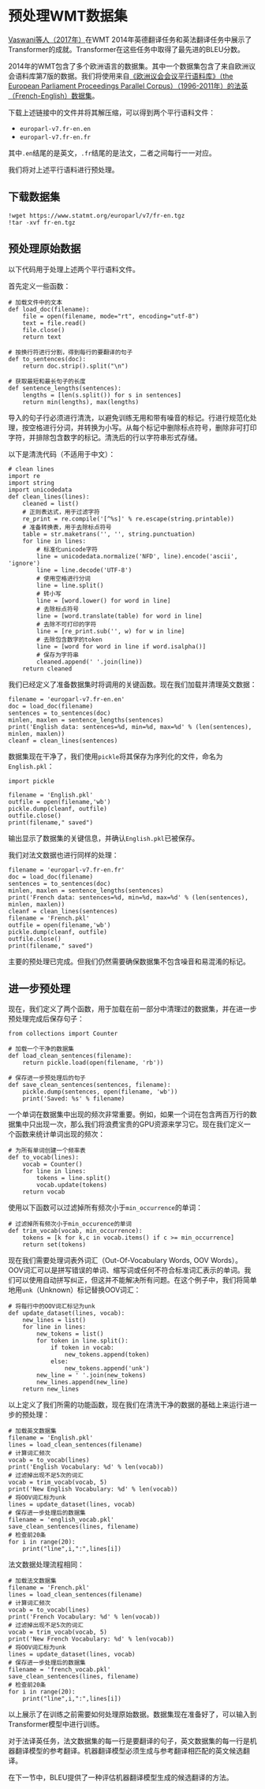 # 预处理WMT数据集

[Vaswani等人（2017年）](https://arxiv.org/pdf/1706.03762)在WMT 2014年英德翻译任务和英法翻译任务中展示了Transformer的成就。Transformer在这些任务中取得了最先进的BLEU分数。

2014年的WMT包含了多个欧洲语言的数据集。其中一个数据集包含了来自欧洲议会语料库第7版的数据。我们将使用来自[《欧洲议会会议平行语料库》（the European Parliament Proceedings Parallel Corpus）（1996-2011年）的法英（French-English）数据集](https://www.statmt.org/europarl/v7/fr-en.tgz)。

下载上述链接中的文件并将其解压缩，可以得到两个平行语料文件：

- `europarl-v7.fr-en.en`
- `europarl-v7.fr-en.fr`

其中`.en`结尾的是英文，`.fr`结尾的是法文，二者之间每行一一对应。

我们将对上述平行语料进行预处理。

## 下载数据集

```{.python }
!wget https://www.statmt.org/europarl/v7/fr-en.tgz
!tar -xvf fr-en.tgz
```

## 预处理原始数据

以下代码用于处理上述两个平行语料文件。

首先定义一些函数：

```{.python .input}
# 加载文件中的文本
def load_doc(filename):
    file = open(filename, mode="rt", encoding="utf-8")
    text = file.read()
    file.close()
    return text

# 按换行符进行分割，得到每行的要翻译的句子
def to_sentences(doc):
    return doc.strip().split("\n")

# 获取最短和最长句子的长度
def sentence_lengths(sentences):
    lengths = [len(s.split()) for s in sentences]
    return min(lengths), max(lengths)
```

导入的句子行必须进行清洗，以避免训练无用和带有噪音的标记。行进行规范化处理，按空格进行分词，并转换为小写。从每个标记中删除标点符号，删除非可打印字符，并排除包含数字的标记。清洗后的行以字符串形式存储。

以下是清洗代码（不适用于中文）：

```{.python .input}
# clean lines
import re
import string
import unicodedata
def clean_lines(lines):
    cleaned = list()
    # 正则表达式，用于过滤字符
    re_print = re.compile('[^%s]' % re.escape(string.printable))
    # 准备转换表，用于去除标点符号
    table = str.maketrans('', '', string.punctuation)
    for line in lines:
        # 标准化unicode字符
        line = unicodedata.normalize('NFD', line).encode('ascii', 'ignore')
        line = line.decode('UTF-8')
        # 使用空格进行分词
        line = line.split()
        # 转小写
        line = [word.lower() for word in line]
        # 去除标点符号
        line = [word.translate(table) for word in line]
        # 去除不可打印的字符
        line = [re_print.sub('', w) for w in line]
        # 去除包含数字的token
        line = [word for word in line if word.isalpha()]
        # 保存为字符串
        cleaned.append(' '.join(line))
    return cleaned
```

我们已经定义了准备数据集时将调用的关键函数。现在我们加载并清理英文数据：

```{.python .input}
filename = 'europarl-v7.fr-en.en'
doc = load_doc(filename)
sentences = to_sentences(doc)
minlen, maxlen = sentence_lengths(sentences)
print('English data: sentences=%d, min=%d, max=%d' % (len(sentences), minlen, maxlen))
cleanf = clean_lines(sentences)
```

数据集现在干净了，我们使用`pickle`将其保存为序列化的文件，命名为`English.pkl`：

```{.python .input}
import pickle

filename = 'English.pkl'
outfile = open(filename,'wb')
pickle.dump(cleanf, outfile)
outfile.close()
print(filename," saved")
```

输出显示了数据集的关键信息，并确认`English.pkl`已被保存。

我们对法文数据也进行同样的处理：

```{.python .input}
filename = 'europarl-v7.fr-en.fr'
doc = load_doc(filename)
sentences = to_sentences(doc)
minlen, maxlen = sentence_lengths(sentences)
print('French data: sentences=%d, min=%d, max=%d' % (len(sentences), minlen, maxlen))
cleanf = clean_lines(sentences)
filename = 'French.pkl'
outfile = open(filename,'wb')
pickle.dump(cleanf, outfile)
outfile.close()
print(filename," saved")
```

主要的预处理已完成。但我们仍然需要确保数据集不包含噪音和易混淆的标记。

## 进一步预处理

现在，我们定义了两个函数，用于加载在前一部分中清理过的数据集，并在进一步预处理完成后保存句子：

```{.python .input}
from collections import Counter

# 加载一个干净的数据集
def load_clean_sentences(filename):
    return pickle.load(open(filename, 'rb'))

# 保存进一步预处理后的句子
def save_clean_sentences(sentences, filename):
    pickle.dump(sentences, open(filename, 'wb'))
    print('Saved: %s' % filename)
```

一个单词在数据集中出现的频次非常重要。例如，如果一个词在包含两百万行的数据集中只出现一次，那么我们将浪费宝贵的GPU资源来学习它。现在我们定义一个函数来统计单词出现的频次：

```{.python .input}
# 为所有单词创建一个频率表
def to_vocab(lines):
    vocab = Counter()
    for line in lines:
        tokens = line.split()
        vocab.update(tokens)
    return vocab
```

使用以下函数可以过滤掉所有频次小于`min_occurrence`的单词：

```{.python .input}
# 过滤掉所有频次小于min_occurence的单词
def trim_vocab(vocab, min_occurrence):
    tokens = [k for k,c in vocab.items() if c >= min_occurrence]
    return set(tokens)
```

现在我们需要处理词表外词汇（Out-Of-Vocabulary Words, OOV Words）。OOV词汇可以是拼写错误的单词、缩写词或任何不符合标准词汇表示的单词。我们可以使用自动拼写纠正，但这并不能解决所有问题。在这个例子中，我们将简单地用`unk`（Unknown）标记替换OOV词汇：

```{.python .input}
# 将每行中的OOV词汇标记为unk
def update_dataset(lines, vocab):
    new_lines = list()
    for line in lines:
        new_tokens = list()
        for token in line.split():
            if token in vocab:
                new_tokens.append(token)
            else:
                new_tokens.append('unk')
        new_line = ' '.join(new_tokens)
        new_lines.append(new_line)
    return new_lines
```

以上定义了我们所需的功能函数，现在我们在清洗干净的数据的基础上来运行进一步的预处理：

```{.python .input}
# 加载英文数据集
filename = 'English.pkl'
lines = load_clean_sentences(filename)
# 计算词汇频次
vocab = to_vocab(lines)
print('English Vocabulary: %d' % len(vocab))
# 过滤掉出现不足5次的词汇
vocab = trim_vocab(vocab, 5)
print('New English Vocabulary: %d' % len(vocab))
# 将OOV词汇标为unk
lines = update_dataset(lines, vocab)
# 保存进一步处理后的数据集
filename = 'english_vocab.pkl'
save_clean_sentences(lines, filename)
# 检查前20条
for i in range(20):
    print("line",i,":",lines[i])
```

法文数据处理流程相同：

```{.python .input}
# 加载法文数据集
filename = 'French.pkl'
lines = load_clean_sentences(filename)
# 计算词汇频次
vocab = to_vocab(lines)
print('French Vocabulary: %d' % len(vocab))
# 过滤掉出现不足5次的词汇
vocab = trim_vocab(vocab, 5)
print('New French Vocabulary: %d' % len(vocab))
# 将OOV词汇标为unk
lines = update_dataset(lines, vocab)
# 保存进一步处理后的数据集
filename = 'french_vocab.pkl'
save_clean_sentences(lines, filename)
# 检查前20条
for i in range(20):
    print("line",i,":",lines[i])
```

以上展示了在训练之前需要如何处理原始数据。数据集现在准备好了，可以输入到Transformer模型中进行训练。

对于法译英任务，法文数据集的每一行是要翻译的句子，英文数据集的每一行是机器翻译模型的参考翻译。机器翻译模型必须生成与参考翻译相匹配的英文候选翻译。

在下一节中，BLEU提供了一种评估机器翻译模型生成的候选翻译的方法。
